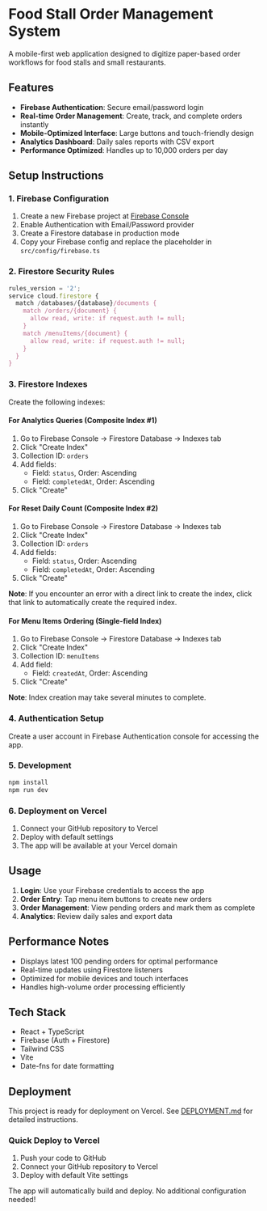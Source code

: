 # Food Stall Order Management System

A mobile-first web application designed to digitize paper-based order workflows for food stalls and small restaurants.

## Features

- **Firebase Authentication**: Secure email/password login
- **Real-time Order Management**: Create, track, and complete orders instantly
- **Mobile-Optimized Interface**: Large buttons and touch-friendly design
- **Analytics Dashboard**: Daily sales reports with CSV export
- **Performance Optimized**: Handles up to 10,000 orders per day

## Setup Instructions

### 1. Firebase Configuration

1. Create a new Firebase project at [Firebase Console](https://console.firebase.google.com)
2. Enable Authentication with Email/Password provider
3. Create a Firestore database in production mode
4. Copy your Firebase config and replace the placeholder in `src/config/firebase.ts`

### 2. Firestore Security Rules

```javascript
rules_version = '2';
service cloud.firestore {
  match /databases/{database}/documents {
    match /orders/{document} {
      allow read, write: if request.auth != null;
    }
    match /menuItems/{document} {
      allow read, write: if request.auth != null;
    }
  }
}
```

### 3. Firestore Indexes

Create the following indexes:

#### For Analytics Queries (Composite Index #1)
1. Go to Firebase Console → Firestore Database → Indexes tab
2. Click "Create Index"
3. Collection ID: `orders`
4. Add fields:
   - Field: `status`, Order: Ascending
   - Field: `completedAt`, Order: Ascending
5. Click "Create"

#### For Reset Daily Count (Composite Index #2)
1. Go to Firebase Console → Firestore Database → Indexes tab
2. Click "Create Index"
3. Collection ID: `orders`
4. Add fields:
   - Field: `status`, Order: Ascending
   - Field: `completedAt`, Order: Ascending
5. Click "Create"

**Note**: If you encounter an error with a direct link to create the index, click that link to automatically create the required index.

#### For Menu Items Ordering (Single-field Index)
1. Go to Firebase Console → Firestore Database → Indexes tab
2. Click "Create Index"
3. Collection ID: `menuItems`
4. Add field:
   - Field: `createdAt`, Order: Ascending
5. Click "Create"

**Note**: Index creation may take several minutes to complete.

### 4. Authentication Setup

Create a user account in Firebase Authentication console for accessing the app.

### 5. Development

```bash
npm install
npm run dev
```

### 6. Deployment on Vercel

1. Connect your GitHub repository to Vercel
2. Deploy with default settings
3. The app will be available at your Vercel domain

## Usage

1. **Login**: Use your Firebase credentials to access the app
2. **Order Entry**: Tap menu item buttons to create new orders
3. **Order Management**: View pending orders and mark them as complete
4. **Analytics**: Review daily sales and export data

## Performance Notes

- Displays latest 100 pending orders for optimal performance
- Real-time updates using Firestore listeners
- Optimized for mobile devices and touch interfaces
- Handles high-volume order processing efficiently

## Tech Stack

- React + TypeScript
- Firebase (Auth + Firestore)
- Tailwind CSS
- Vite
- Date-fns for date formatting

## Deployment

This project is ready for deployment on Vercel. See [DEPLOYMENT.md](./DEPLOYMENT.md) for detailed instructions.

### Quick Deploy to Vercel

1. Push your code to GitHub
2. Connect your GitHub repository to Vercel
3. Deploy with default Vite settings

The app will automatically build and deploy. No additional configuration needed!